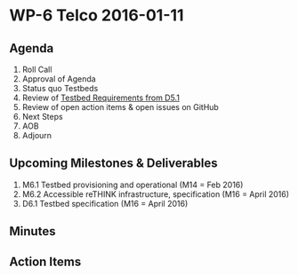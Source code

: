 # WP-6 Telco 2016-01-11

## Agenda

1. Roll Call
2. Approval of Agenda
3. Status quo Testbeds
4. Review of [Testbed Requirements from D5.1](https://github.com/reTHINK-project/testbeds/blob/master/docs/Testbed-Design/testbed-description.md)
5. Review of open action items & open issues on GitHub
6. Next Steps
7. AOB
8. Adjourn

## Upcoming Milestones & Deliverables

1. M6.1 Testbed provisioning and operational (M14 = Feb 2016)
2. M6.2 Accessible reTHINK infrastructure, specification (M16 = April 2016)
3. D6.1 Testbed specification (M16 = April 2016)

## Minutes

## Action Items
